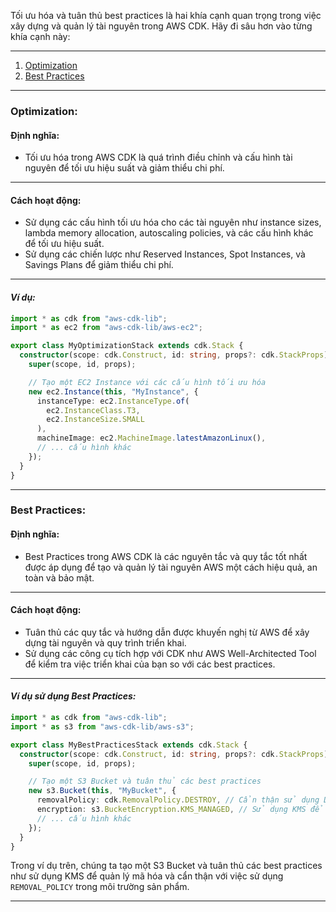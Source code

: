 Tối ưu hóa và tuân thủ best practices là hai khía cạnh quan trọng trong việc xây dựng và quản lý tài nguyên trong AWS CDK. Hãy đi sâu hơn vào từng khía cạnh này:

---

1. [Optimization](#optimization)
2. [Best Practices](#best-practices)

---

### Optimization:

#### **Định nghĩa:**

- Tối ưu hóa trong AWS CDK là quá trình điều chỉnh và cấu hình tài nguyên để tối ưu hiệu suất và giảm thiểu chi phí.

---

#### **Cách hoạt động:**

- Sử dụng các cấu hình tối ưu hóa cho các tài nguyên như instance sizes, lambda memory allocation, autoscaling policies, và các cấu hình khác để tối ưu hiệu suất.
- Sử dụng các chiến lược như Reserved Instances, Spot Instances, và Savings Plans để giảm thiểu chi phí.

---

#### _Ví dụ:_

```typescript
import * as cdk from "aws-cdk-lib";
import * as ec2 from "aws-cdk-lib/aws-ec2";

export class MyOptimizationStack extends cdk.Stack {
  constructor(scope: cdk.Construct, id: string, props?: cdk.StackProps) {
    super(scope, id, props);

    // Tạo một EC2 Instance với các cấu hình tối ưu hóa
    new ec2.Instance(this, "MyInstance", {
      instanceType: ec2.InstanceType.of(
        ec2.InstanceClass.T3,
        ec2.InstanceSize.SMALL
      ),
      machineImage: ec2.MachineImage.latestAmazonLinux(),
      // ... cấu hình khác
    });
  }
}
```

---

### Best Practices:

#### **Định nghĩa:**

- Best Practices trong AWS CDK là các nguyên tắc và quy tắc tốt nhất được áp dụng để tạo và quản lý tài nguyên AWS một cách hiệu quả, an toàn và bảo mật.

---

#### **Cách hoạt động:**

- Tuân thủ các quy tắc và hướng dẫn được khuyến nghị từ AWS để xây dựng tài nguyên và quy trình triển khai.
- Sử dụng các công cụ tích hợp với CDK như AWS Well-Architected Tool để kiểm tra việc triển khai của bạn so với các best practices.

---

#### _Ví dụ sử dụng Best Practices:_

```typescript
import * as cdk from "aws-cdk-lib";
import * as s3 from "aws-cdk-lib/aws-s3";

export class MyBestPracticesStack extends cdk.Stack {
  constructor(scope: cdk.Construct, id: string, props?: cdk.StackProps) {
    super(scope, id, props);

    // Tạo một S3 Bucket và tuân thủ các best practices
    new s3.Bucket(this, "MyBucket", {
      removalPolicy: cdk.RemovalPolicy.DESTROY, // Cẩn thận sử dụng DESTROY trong môi trường sản phẩm
      encryption: s3.BucketEncryption.KMS_MANAGED, // Sử dụng KMS để quản lý mã hóa
      // ... cấu hình khác
    });
  }
}
```

Trong ví dụ trên, chúng ta tạo một S3 Bucket và tuân thủ các best practices như sử dụng KMS để quản lý mã hóa và cẩn thận với việc sử dụng `REMOVAL_POLICY` trong môi trường sản phẩm.

---
